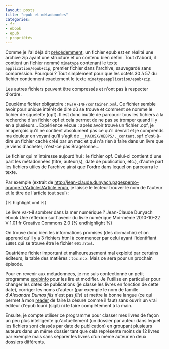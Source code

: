 ```yaml
---
layout: posts
title: "epub et métadonnées"
categories:
- fr
- ebook
- epub
- propriétés
---
```


Comme je l'ai déjà dit [précédemment](/2011/05-27/Ecrire_en_epub.html), un fichier epub est en réalité une archive zip ayant une structure et un contenu bien défini. Tout d'abord, il contient un fichier nommé `mimetype` contenant le texte `application/epub+zip`, premier fichier dans l'archive, sauvegardé sans compression. Pourquoi ? Tout simplement pour que les octets 30 à 57 du fichier contiennent exactement le texte `mimetypeapplication/epub+zip`.

Les autres fichiers peuvent être compressés et n'ont pas à respecter d'ordre.

Deuxième fichier obligatoire : `META-INF/container.xml`. Ce fichier semble avoir pour unique intérêt de dire où se trouve et comment se nomme le fichier de squelette (opf). Il est donc inutile de parcourir tous les fichiers à la recherche d'un fichier opf et cela permet de ne pas se tromper quand il y en a plusieurs... Expérience vécue : après avoir trouvé un fichier .opf, je m'aperçois qu'il ne contient absolument pas ce qu'il devrait et je comprends ma douleur en voyant qu'il s'agit de `__MACOSX/OEBPS/._content.opf` c'est-à-dire un fichier caché créé par un mac et qui n'a rien à faire dans un livre que je viens d'acheter, n'est-ce pas Bragelonne...

Le fichier qui m'intéresse aujourd'hui : le fichier opf. Celui-ci contient d'une part les métadonnées (titre, auteur(s), date de publication, etc.), d'autre part les fichiers utiles de l'archive ainsi que l'ordre dans lequel on parcourra le texte.

Par exemple (extrait de http://jean-claude.dunyach.pagesperso-orange.fr/Articles/Article.epub, je laisse le lecteur trouver le nom de l'auteur et le titre de l'article tout seul) :

{% highlight xml %}
<?xml version="1.0" encoding="UTF-8"?>
<package xmlns="http://www.idpf.org/2007/opf" version="2.0" unique-identifier="BookId">
<metadata xmlns:dc="http://purl.org/dc/elements/1.1/" xmlns:opf="http://www.idpf.org/2007/opf">
<dc:title>Le livre va-t-il sombrer dans la mer numérique ?</dc:title>
<dc:creator opf:file-as="Dunyach, Jean-Claude" opf:role="aut">Jean-Claude Dunyach</dc:creator>
<dc:subject>ebook</dc:subject>
<dc:description>Une réflexion sur l'avenir du livre numérique</dc:description>
<dc:publisher>Moi-même</dc:publisher>
<dc:date>2010-10-22</dc:date>
<dc:identifier id="BookId">V 1.01</dc:identifier>
<dc:language>fr</dc:language>
<dc:rights>Creative Commons 2.0</dc:rights>
<meta name="price" content="0"/>
<meta name="cover" content="img1"/>
</metadata>
<manifest>
<item id="ncx" href="toc.ncx" media-type="application/x-dtbncx+xml"/>
<item id="style" href="style.css" media-type="text/css"/>
<item id="id001" href="001.html" media-type="application/xhtml+xml"/>
<item id="id002" href="002.html" media-type="application/xhtml+xml"/>
<item id="id003" href="003.html" media-type="application/xhtml+xml"/>
<item id="img1" href="images/img1.jpg" media-type="image/jpeg"/>
<item id="img2" href="images/img2.png" media-type="image/png"/>
<item id="img3" href="images/img3.png" media-type="image/png"/>
</manifest>
<spine toc="ncx">
<itemref idref="id001" linear="no"/>
<itemref idref="id002"/>
<itemref idref="id003"/>
</spine>
<guide>
<reference type="cover" title="Cover image" href="001.html"/>
</guide>
</package>
{% endhighlight %}

On trouve donc bien les informations promises (des dc:machin) et on apprend qu'il y a 3 fichiers html à commencer par celui ayant l'identifiant `id001` qui se trouve être le fichier `001.html`.

Quatrième fichier important et malheureusement mal exploité par certains éditeurs, la table des matières : `toc.ncx`. Mais ce sera pour un prochain épisode.

Pour en revenir aux métadonnées, je me suis confectionné un petit programme [epubinfo](https://bitbucket.org/manu/epubinfo) pour les lire et modifier. Je l'utilise en particulier pour changer les dates de publications (je classe les livres en fonction de cette date), corriger les noms d'auteur (par exemple le nom de famille d'*Alexandre Dumas fils* n'est pas *fils*) et mettre la bonne langue (ce qui permet à mon [reader](http://bookeen.com/fr/cybook/?id=2) de faire la césure comme il faut) sans ouvrir un vrai éditeur d'epub lourd (sigil) ni le faire complètement à la main.

Ensuite, je compte utiliser ce programme pour classer mes livres de façon un peu plus intelligente qu'actuellement (un dossier par auteur dans lequel les fichiers sont classés par date de publication) en groupant plusieurs auteurs dans un même dossier tant que cela représente moins de 12 livres par exemple mais sans séparer les livres d'un même auteur en deux dossiers différents.
